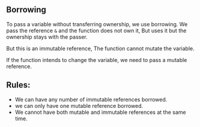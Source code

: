 ## Borrowing

To pass a variable without transferring ownership, we use borrowing. We pass the reference `&` and the function does not own it, But uses it but the ownership stays with the passer.

But this is an immutable reference, The function cannot mutate the variable.

If the function intends to change the variable, we need to pass a mutable reference.

## Rules:

- We can have any number of immutable references borrowed.
- we can only have one mutable reference borrowed.
- We cannot have both mutable and immutable references at the same time. 
